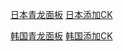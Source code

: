 
[日本青龙面板](http://140.83.51.153:5700/crontab)                                                         [日本添加CK](http://140.83.51.153:5800)  



[韩国青龙面板](http://193.123.240.255:5700/crontab)                                                       [韩国添加CK](http://193.123.240.255:5800)  
```  

